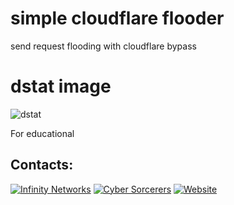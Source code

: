 # simple cloudflare flooder
 send request flooding with cloudflare bypass

# dstat image
![dstat](https://user-images.githubusercontent.com/87601386/159178070-32bfb9df-30c3-4b09-b9f9-3b53dec594ba.png)

For educational



## Contacts:
[![Infinity Networks](https://img.shields.io/badge/-Telegram-blue)](https://t.me/Infinity_Networkss)
[![Cyber Sorcerers](https://img.shields.io/badge/-Telegram-blue)](https://t.me/cybersorcerers)
[![Website](https://img.shields.io/website)](https://drsinaway.com)
